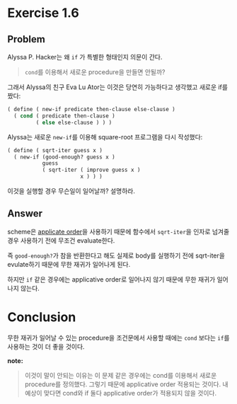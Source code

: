 # Exercise 1.6

## Problem
Alyssa P. Hacker는 왜 `if` 가 특별한 형태인지 의문이 간다.
> `cond`를 이용해서 새로운 procedure을 만들면 안될까?

그래서 Alyssa의 친구 Eva Lu Ator는 이것은 당연히 가능하다고 생각했고
새로운 if를 짰다:
```scheme
( define ( new-if predicate then-clause else-clause )
  ( cond ( predicate then-clause )
         ( else else-clause ) ) )
```

Alyssa는 새로운 `new-if`를 이용해 square-root 프로그램을 다시 작성했다:
```scheme
( define ( sqrt-iter guess x )
  ( new-if (good-enough? guess x )
           guess
           ( sqrt-iter ( improve guess x )
                       x ) ) )
```

이것을 실행할 경우 무슨일이 일어날까? 설명하라.

## Answer
scheme은 [applicate order](https://mitpress.mit.edu/sicp/full-text/sicp/book/node85.html)을 사용하기 때문에
함수에서 `sqrt-iter`을 인자로 넘겨줄 경우 사용하기 전에 무조건 evaluate한다.

즉 `good-enough?`가 참을 반환한다고 해도 실제로 body를 실행하기 전에 sqrt-iter을
evulate하기 때문에 무한 재귀가 일어나게 된다.

하지만 `if` 같은 경우에는 applicative order로 일어나지 않기 때문에 무한 재귀가
일어나지 않는다.

# Conclusion
무한 재귀가 일어날 수 있는 procedure을 조건문에서 사용할 때에는 `cond` 보다는
`if`를 사용하는 것이 더 좋을 것이다.

**note:**
> 이것이 말이 안되는 이유는 이 문제 같은 경우에는
cond를 이용해서 새로운 procedure를 정의했다.
그렇기 때문에 applicative order 적용되는 것이다.
내 예상이 맞다면 cond와 if 둘다 applicative order가 적용되지 않을 것이다.
